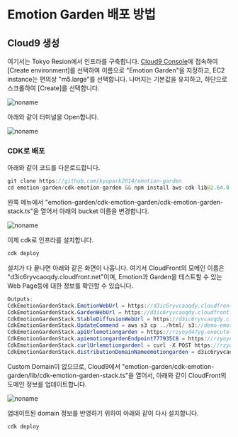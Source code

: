 # Emotion Garden 배포 방법

## Cloud9 생성 

여기서는 Tokyo Resion에서 인프라를 구축합니다. [Cloud9 Console](https://ap-northeast-1.console.aws.amazon.com/cloud9control/home?region=ap-northeast-1#/)에 접속하여 [Create environment]를 선택하여 이름으로 "Emotion Garden"을 지정하고, EC2 instance는 편의상 "m5.large"를 선택합니다. 나머지는 기본값을 유지하고, 하단으로 스크롤하여 [Create]를 선택합니다.

![noname](https://user-images.githubusercontent.com/52392004/226772045-160e70c1-ad24-4ea5-be97-2a5101392870.png)

아래와 같이 터미널을 Open합니다. 

![noname](https://user-images.githubusercontent.com/52392004/226772282-4964a05a-5b88-4f0a-81bc-2af208c880b1.png)



### CDK로 배포 

아래와 같이 코드를 다운로드합니다.

```java
git clone https://github.com/kyopark2014/emotion-garden
cd emotion-garden/cdk-emotion-garden && npm install aws-cdk-lib@2.64.0 path 
```

왼쪽 메뉴에서 "emotion-garden/cdk-emotion-garden/cdk-emotion-garden-stack.ts"을 열어서 아래의 bucket 이름을 변경합니다. 

![noname](https://user-images.githubusercontent.com/52392004/226772955-e4097752-0216-4bf4-ada6-826463d89356.png)

이제 cdk로 인프라를 설치합니다. 

```java
cdk deploy
```

설치가 다 끝나면 아래와 같은 화면이 나옵니다. 여기서  CloudFront의 모메인 이름은 "d3ic6ryvcaoqdy.cloudfront.net"이며, Emotion과 Garden을 테스트할 수 있는 Web Page등에 대한 정보를 확인할 수 있습니다.

```java
Outputs:
CdkEmotionGardenStack.EmotionWebUrl = https://d3ic6ryvcaoqdy.cloudfront.net/emotion.html
CdkEmotionGardenStack.GardenWebUrl = https://d3ic6ryvcaoqdy.cloudfront.net/garden.html
CdkEmotionGardenStack.StableDiffusionWebUrl = https://d3ic6ryvcaoqdy.cloudfront.net/text2image.html
CdkEmotionGardenStack.UpdateCommend = aws s3 cp ../html/ s3://demo-emotion-garden/html --recursive
CdkEmotionGardenStack.apiUrlemotiongarden = https://rzyoyd47yg.execute-api.ap-northeast-1.amazonaws.com/dev/
CdkEmotionGardenStack.apiemotiongardenEndpoint777935C8 = https://rzyoyd47yg.execute-api.ap-northeast-1.amazonaws.com/dev/
CdkEmotionGardenStack.curlUrlemotiongardenl = curl -X POST https://rzyoyd47yg.execute-api.ap-northeast-1.amazonaws.com/dev/text2image -H "Content-Type: application/json" -d '{"text":"astronaut on a horse"}'
CdkEmotionGardenStack.distributionDomainNameemotiongarden = d3ic6ryvcaoqdy.cloudfront.net
```

Custom Domain이 없으므로, Cloud9에서 "emotion-garden/cdk-emotion-garden/lib/cdk-emotion-garden-stack.ts"을 열어서, 아래와 같이 CloudFront의 도메인 정보를 업데이트합니다. 

![noname](https://user-images.githubusercontent.com/52392004/226774406-b3fd0981-8e47-4b7c-9860-11743247e284.png)

업데이트된 domain 정보를 반영하기 위하여 아래와 같이 다시 설치합니다.

```java
cdk deploy
```
